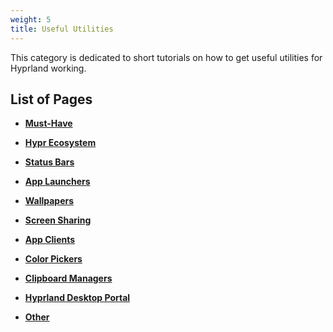 ```yaml
---
weight: 5
title: Useful Utilities
---
```


This category is dedicated to short tutorials on how to get useful utilities for
Hyprland working.

## List of Pages

- **[Must-Have](./must-have)**

- **[Hypr Ecosystem](./hypr-ecosystem)**

- **[Status Bars](./status-bars)**

- **[App Launchers](./app-launchers)**

- **[Wallpapers](./wallpapers)**

- **[Screen Sharing](./screen-sharing)**

- **[App Clients](./app-clients)**

- **[Color Pickers](./color-pickers)**

- **[Clipboard Managers](./clipboard-managers)**

- **[Hyprland Desktop Portal](./xdg-desktop-portal-hyprland)**

- **[Other](./other)**
